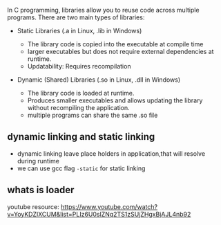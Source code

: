 In C programming, libraries allow you to reuse code across multiple programs. There are two main types of libraries:

- Static Libraries (.a in Linux, .lib in Windows)
    - The library code is copied into the executable at compile time
    - larger executables but does not require external dependencies at runtime.
    - Updatability:	Requires recompilation

- Dynamic (Shared) Libraries (.so in Linux, .dll in Windows)
    - The library code is loaded at runtime.
    - Produces smaller executables and allows updating the library without recompiling the application.
    - multiple programs can share the same .so file

## dynamic linking and static linking
- dynamic linking leave place holders in application,that will resolve during runtime
- we can use gcc flag `-static` for static linking
## whats is loader
youtube resource: https://www.youtube.com/watch?v=YoyKDZlXCUM&list=PLIz6U0slZNq2TS1zSUjZHgxBjAJL4nb92
